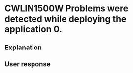 # CWLIN1500W Problems were detected while deploying the application 0.

## Explanation

## User response